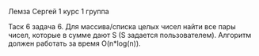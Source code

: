 Лемза Сергей 1 курс 1 группа

Таск 6 задача 6. Для массива/списка целых чисел найти все пары чисел, которые в сумме дают S (S задается пользователем).
Алгоритм должен работать за время O(n*log(n)).